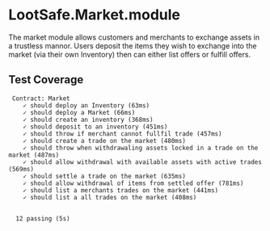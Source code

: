# LootSafe.Market.module

The market module allows customers and merchants to exchange assets in a trustless mannor. Users deposit the items they wish to exchange into the market (via their own Inventory) then can either list offers or fulfill offers.


## Test Coverage
```
 Contract: Market
    ✓ should deploy an Inventory (63ms)
    ✓ should deploy a Market (66ms)
    ✓ should create an inventory (368ms)
    ✓ should deposit to an inventory (451ms)
    ✓ should throw if merchant cannot fullfil trade (457ms)
    ✓ should create a trade on the market (480ms)
    ✓ should throw when withdrawaling assets locked in a trade on the market (487ms)
    ✓ should allow withdrawal with available assets with active trades (569ms)
    ✓ should settle a trade on the market (635ms)
    ✓ should allow withdrawal of items from settled offer (781ms)
    ✓ should list a merchants trades on the market (441ms)
    ✓ should list a all trades on the market (408ms)


  12 passing (5s)
  ```